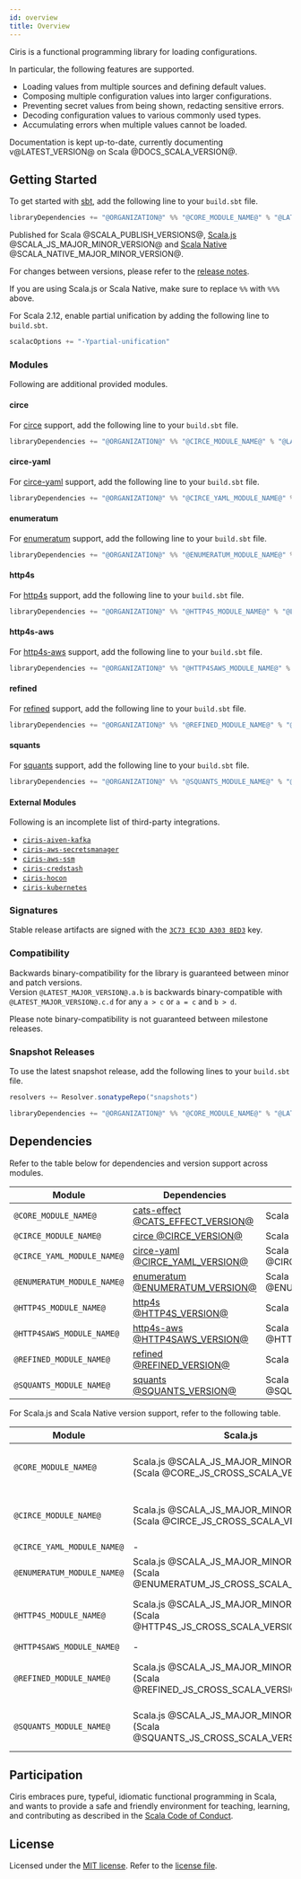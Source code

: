 ```yaml
---
id: overview
title: Overview
---
```


Ciris is a functional programming library for loading configurations.

In particular, the following features are supported.

- Loading values from multiple sources and defining default values.
- Composing multiple configuration values into larger configurations.
- Preventing secret values from being shown, redacting sensitive errors.
- Decoding configuration values to various commonly used types.
- Accumulating errors when multiple values cannot be loaded.

Documentation is kept up-to-date, currently documenting v@LATEST_VERSION@ on Scala @DOCS_SCALA_VERSION@.

## Getting Started

To get started with [sbt](https://scala-sbt.org), add the following line to your `build.sbt` file.

```scala
libraryDependencies += "@ORGANIZATION@" %% "@CORE_MODULE_NAME@" % "@LATEST_VERSION@"
```

Published for Scala @SCALA_PUBLISH_VERSIONS@, [Scala.js](https://www.scala-js.org) @SCALA_JS_MAJOR_MINOR_VERSION@ and [Scala Native](https://scala-native.org) @SCALA_NATIVE_MAJOR_MINOR_VERSION@.

For changes between versions, please refer to the [release notes](https://github.com/vlovgr/ciris/releases).

If you are using Scala.js or Scala Native, make sure to replace `%%` with `%%%` above.

For Scala 2.12, enable partial unification by adding the following line to `build.sbt`.

```scala
scalacOptions += "-Ypartial-unification"
```

### Modules

Following are additional provided modules.

#### circe

For [circe](modules.md#circe) support, add the following line to your `build.sbt` file.

```scala
libraryDependencies += "@ORGANIZATION@" %% "@CIRCE_MODULE_NAME@" % "@LATEST_VERSION@"
```

#### circe-yaml

For [circe-yaml](modules.md#circe-yaml) support, add the following line to your `build.sbt` file.

```scala
libraryDependencies += "@ORGANIZATION@" %% "@CIRCE_YAML_MODULE_NAME@" % "@LATEST_VERSION@"
```

#### enumeratum

For [enumeratum](modules.md#enumeratum) support, add the following line to your `build.sbt` file.

```scala
libraryDependencies += "@ORGANIZATION@" %% "@ENUMERATUM_MODULE_NAME@" % "@LATEST_VERSION@"
```

#### http4s

For [http4s](modules.md#http4s) support, add the following line to your `build.sbt` file.

```scala
libraryDependencies += "@ORGANIZATION@" %% "@HTTP4S_MODULE_NAME@" % "@LATEST_VERSION@"
```

#### http4s-aws

For [http4s-aws](modules.md#http4s-aws) support, add the following line to your `build.sbt` file.

```scala
libraryDependencies += "@ORGANIZATION@" %% "@HTTP4SAWS_MODULE_NAME@" % "@LATEST_VERSION@"
```

#### refined

For [refined](modules.md#refined) support, add the following line to your `build.sbt` file.

```scala
libraryDependencies += "@ORGANIZATION@" %% "@REFINED_MODULE_NAME@" % "@LATEST_VERSION@"
```

#### squants

For [squants](modules.md#squants) support, add the following line to your `build.sbt` file.

```scala
libraryDependencies += "@ORGANIZATION@" %% "@SQUANTS_MODULE_NAME@" % "@LATEST_VERSION@"
```

#### External Modules

Following is an incomplete list of third-party integrations.

- [`ciris-aiven-kafka`](https://github.com/ovotech/ciris-aiven-kafka)
- [`ciris-aws-secretsmanager`](https://github.com/ovotech/ciris-aws-secretsmanager)
- [`ciris-aws-ssm`](https://github.com/ovotech/ciris-aws-ssm)
- [`ciris-credstash`](https://github.com/ovotech/ciris-credstash)
- [`ciris-hocon`](https://github.com/2m/ciris-hocon)
- [`ciris-kubernetes`](https://github.com/ovotech/ciris-kubernetes)

### Signatures

Stable release artifacts are signed with the [`3C73 EC3D A303 8ED3`](https://keys.openpgp.org/search?q=A130DFFBE3EB5850069A54173C73EC3DA3038ED3) key.

### Compatibility

Backwards binary-compatibility for the library is guaranteed between minor and patch versions.<br>
Version `@LATEST_MAJOR_VERSION@.a.b` is backwards binary-compatible with `@LATEST_MAJOR_VERSION@.c.d` for any `a > c` or `a = c` and `b > d`.

Please note binary-compatibility is not guaranteed between milestone releases.

### Snapshot Releases

To use the latest snapshot release, add the following lines to your `build.sbt` file.

```scala
resolvers += Resolver.sonatypeRepo("snapshots")

libraryDependencies += "@ORGANIZATION@" %% "@CORE_MODULE_NAME@" % "@LATEST_SNAPSHOT_VERSION@"
```

## Dependencies

Refer to the table below for dependencies and version support across modules.

| Module                     | Dependencies                                                                  | Scala                                   |
| -------------------------- | ----------------------------------------------------------------------------- | --------------------------------------- |
| `@CORE_MODULE_NAME@`       | [cats-effect @CATS_EFFECT_VERSION@](https://github.com/typelevel/cats-effect) | Scala @CORE_CROSS_SCALA_VERSIONS@       |
| `@CIRCE_MODULE_NAME@`      | [circe @CIRCE_VERSION@](https://github.com/circe/circe)                       | Scala @CIRCE_CROSS_SCALA_VERSIONS@      |
| `@CIRCE_YAML_MODULE_NAME@` | [circe-yaml @CIRCE_YAML_VERSION@](https://github.com/circe/circe-yaml)        | Scala @CIRCE_YAML_CROSS_SCALA_VERSIONS@ |
| `@ENUMERATUM_MODULE_NAME@` | [enumeratum @ENUMERATUM_VERSION@](https://github.com/lloydmeta/enumeratum)    | Scala @ENUMERATUM_CROSS_SCALA_VERSIONS@ |
| `@HTTP4S_MODULE_NAME@`     | [http4s @HTTP4S_VERSION@](https://github.com/http4s/http4s)                   | Scala @HTTP4S_CROSS_SCALA_VERSIONS@     |
| `@HTTP4SAWS_MODULE_NAME@`  | [http4s-aws @HTTP4SAWS_VERSION@](https://github.com/maginepro/http4s-aws)     | Scala @HTTP4SAWS_CROSS_SCALA_VERSIONS@  |
| `@REFINED_MODULE_NAME@`    | [refined @REFINED_VERSION@](https://github.com/fthomas/refined)               | Scala @REFINED_CROSS_SCALA_VERSIONS@    |
| `@SQUANTS_MODULE_NAME@`    | [squants @SQUANTS_VERSION@](https://github.com/typelevel/squants)             | Scala @SQUANTS_CROSS_SCALA_VERSIONS@    |

For Scala.js and Scala Native version support, refer to the following table.

| Module                     | Scala.js                                                                             | Scala Native                                                                                  |
| -------------------------- | ------------------------------------------------------------------------------------ | --------------------------------------------------------------------------------------------- |
| `@CORE_MODULE_NAME@`       | Scala.js @SCALA_JS_MAJOR_MINOR_VERSION@ (Scala @CORE_JS_CROSS_SCALA_VERSIONS@)       | Scala Native @SCALA_NATIVE_MAJOR_MINOR_VERSION@ (Scala @CORE_NATIVE_CROSS_SCALA_VERSIONS@)    |
| `@CIRCE_MODULE_NAME@`      | Scala.js @SCALA_JS_MAJOR_MINOR_VERSION@ (Scala @CIRCE_JS_CROSS_SCALA_VERSIONS@)      | Scala Native @SCALA_NATIVE_MAJOR_MINOR_VERSION@ (Scala @CIRCE_NATIVE_CROSS_SCALA_VERSIONS@)   |
| `@CIRCE_YAML_MODULE_NAME@` | -                                                                                    | -                                                                                             |
| `@ENUMERATUM_MODULE_NAME@` | Scala.js @SCALA_JS_MAJOR_MINOR_VERSION@ (Scala @ENUMERATUM_JS_CROSS_SCALA_VERSIONS@) | -                                                                                             |
| `@HTTP4S_MODULE_NAME@`     | Scala.js @SCALA_JS_MAJOR_MINOR_VERSION@ (Scala @HTTP4S_JS_CROSS_SCALA_VERSIONS@)     | Scala Native @SCALA_NATIVE_MAJOR_MINOR_VERSION@ (Scala @HTTP4S_NATIVE_CROSS_SCALA_VERSIONS@)  |
| `@HTTP4SAWS_MODULE_NAME@`  | -                                                                                    | -                                                                                             |
| `@REFINED_MODULE_NAME@`    | Scala.js @SCALA_JS_MAJOR_MINOR_VERSION@ (Scala @REFINED_JS_CROSS_SCALA_VERSIONS@)    | Scala Native @SCALA_NATIVE_MAJOR_MINOR_VERSION@ (Scala @REFINED_NATIVE_CROSS_SCALA_VERSIONS@) |
| `@SQUANTS_MODULE_NAME@`    | Scala.js @SCALA_JS_MAJOR_MINOR_VERSION@ (Scala @SQUANTS_JS_CROSS_SCALA_VERSIONS@)    | Scala Native @SCALA_NATIVE_MAJOR_MINOR_VERSION@ (Scala @SQUANTS_NATIVE_CROSS_SCALA_VERSIONS@) |

## Participation

Ciris embraces pure, typeful, idiomatic functional programming in Scala, and wants to provide a safe and friendly environment for teaching, learning, and contributing as described in the [Scala Code of Conduct](https://www.scala-lang.org/conduct/).

## License

Licensed under the [MIT license](https://opensource.org/licenses/MIT). Refer to the [license file](https://github.com/vlovgr/ciris/blob/master/license.txt).
